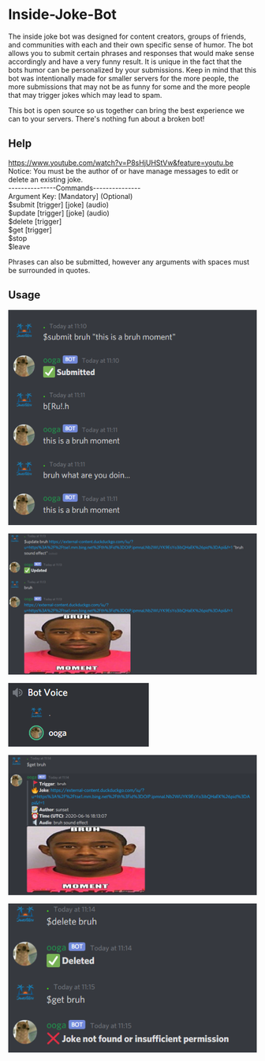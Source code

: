 # Inside-Joke-Bot
The inside joke bot was designed for content creators, groups of  friends, and communities with each and their own specific sense of  humor. The bot allows you to submit certain phrases and responses that would  make sense accordingly and have a very funny result. It is unique in the fact that the bots humor can be personalized by  your submissions. Keep in mind that this bot was intentionally made for smaller servers  for the more people, the more submissions that may not be as funny for  some and the more people that may trigger jokes which may lead to spam. 


This bot is open source so us together can bring the best experience we can to your servers. There's nothing fun about a broken bot!


## Help
https://www.youtube.com/watch?v=P8sHjUHStVw&feature=youtu.be <br />
Notice: You must be the author of or have manage messages to edit or delete an existing joke. <br />
---------------Commands--------------- <br />
Argument Key: [Mandatory] (Optional) <br />
$submit [trigger] [joke] (audio) <br />
$update [trigger] [joke] (audio) <br />
$delete [trigger] <br />
$get [trigger] <br />
$stop <br />
$leave <br />

Phrases can also be submitted, however any arguments with spaces must be surrounded in quotes.


## Usage

![alt text](https://github.com/sunset-developer/Inside-Joke-Bot/blob/master/images/ooga1.PNG)

![alt text](https://github.com/sunset-developer/Inside-Joke-Bot/blob/master/images/ooga3.PNG)

![alt text](https://github.com/sunset-developer/Inside-Joke-Bot/blob/master/images/ooga2.PNG)

![alt text](https://github.com/sunset-developer/Inside-Joke-Bot/blob/master/images/ooga4.PNG)

![alt text](https://github.com/sunset-developer/Inside-Joke-Bot/blob/master/images/ooga5.PNG)

